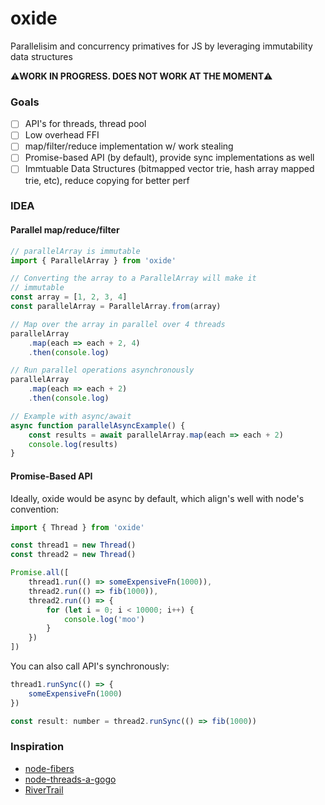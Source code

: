 oxide
=====
Parallelisim and concurrency primatives for JS by leveraging immutability data structures

⚠️**WORK IN PROGRESS. DOES NOT WORK AT THE MOMENT**⚠️

### Goals
- [ ] API's for threads, thread pool
- [ ] Low overhead FFI
- [ ] map/filter/reduce implementation w/ work stealing
- [ ] Promise-based API (by default), provide sync implementations as well
- [ ] Immtuable Data Structures (bitmapped vector trie, hash array mapped trie, etc), reduce copying for better perf

### IDEA
#### Parallel map/reduce/filter
```js
// parallelArray is immutable
import { ParallelArray } from 'oxide'

// Converting the array to a ParallelArray will make it
// immutable
const array = [1, 2, 3, 4]
const parallelArray = ParallelArray.from(array)

// Map over the array in parallel over 4 threads
parallelArray
    .map(each => each + 2, 4)
    .then(console.log)

// Run parallel operations asynchronously
parallelArray
    .map(each => each + 2)
    .then(console.log)

// Example with async/await
async function parallelAsyncExample() {
    const results = await parallelArray.map(each => each + 2)
    console.log(results)
}
```

#### Promise-Based API
Ideally, oxide would be async by default, which align's well with node's convention:
```js
import { Thread } from 'oxide'

const thread1 = new Thread()
const thread2 = new Thread()

Promise.all([
    thread1.run(() => someExpensiveFn(1000)),
    thread2.run(() => fib(1000)),
    thread2.run(() => {
        for (let i = 0; i < 10000; i++) {
            console.log('moo')
        }
    })
])

```

You can also call API's synchronously:

```js
thread1.runSync(() => {
    someExpensiveFn(1000)
})

const result: number = thread2.runSync(() => fib(1000))
```

### Inspiration
* [node-fibers](https://github.com/laverdet/node-fibers)
* [node-threads-a-gogo](https://github.com/xk/node-threads-a-gogo)
* [RiverTrail](https://github.com/IntelLabs/RiverTrail)
